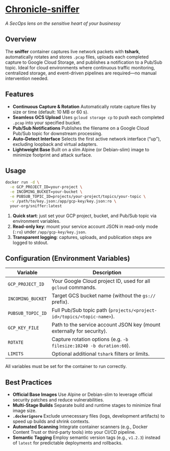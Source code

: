 # [Chronicle-sniffer](https://hub.docker.com/r/fillol/chronicle-sniffer)
*A SecOps lens on the sensitive heart of your businessy*

## Overview

The **sniffer** container captures live network packets with **tshark**, automatically rotates and stores `.pcap` files, uploads each completed capture to Google Cloud Storage, and publishes a notification to a Pub/Sub topic. Ideal for cloud environments where continuous traffic monitoring, centralized storage, and event-driven pipelines are required—no manual intervention needed.

## Features

* **Continuous Capture & Rotation**
  Automatically rotate capture files by size or time (default: 10 MB or 60 s).
* **Seamless GCS Upload**
  Uses `gcloud storage cp` to push each completed `.pcap` into your specified bucket.
* **Pub/Sub Notifications**
  Publishes the filename on a Google Cloud Pub/Sub topic for downstream processing.
* **Auto-Detect Interface**
  Selects the first active network interface (“up”), excluding loopback and virtual adapters.
* **Lightweight Base**
  Built on a slim Alpine (or Debian-slim) image to minimize footprint and attack surface.

## Usage

```bash
docker run -d \
  -e GCP_PROJECT_ID=your-project \
  -e INCOMING_BUCKET=your-bucket \
  -e PUBSUB_TOPIC_ID=projects/your-project/topics/your-topic \
  -v /path/to/key.json:/app/gcp-key/key.json:ro \
  your-org/sniffer:latest
```

1. **Quick start**: just set your GCP project, bucket, and Pub/Sub topic via environment variables.
2. **Read-only key**: mount your service account JSON in read-only mode (`:ro`) under `/app/gcp-key/key.json`.
3. **Transparent logging**: captures, uploads, and publication steps are logged to stdout.

## Configuration (Environment Variables)

| Variable          | Description                                                            |
| ----------------- | ---------------------------------------------------------------------- |
| `GCP_PROJECT_ID`  | Your Google Cloud project ID, used for all `gcloud` commands.          |
| `INCOMING_BUCKET` | Target GCS bucket name (without the `gs://` prefix).                   |
| `PUBSUB_TOPIC_ID` | Full Pub/Sub topic path (`projects/<project-id>/topics/<topic-name>`). |
| `GCP_KEY_FILE`    | Path to the service account JSON key (mount externally for security).  |
| `ROTATE`          | Capture rotation options (e.g. `-b filesize:10240 -b duration:60`).    |
| `LIMITS`          | Optional additional `tshark` filters or limits.                        |

All variables must be set for the container to run correctly.

## Best Practices

* **Official Base Images**
  Use Alpine or Debian-slim to leverage official security patches and reduce vulnerabilities.
* **Multi-Stage Builds**
  Separate build and runtime stages to minimize final image size.
* **`.dockerignore`**
  Exclude unnecessary files (logs, development artifacts) to speed up builds and shrink contexts.
* **Automated Scanning**
  Integrate container scanners (e.g., Docker Content Trust or third-party tools) into your CI/CD pipeline.
* **Semantic Tagging**
  Employ semantic version tags (e.g., `v1.2.3`) instead of `latest` for predictable deployments and rollbacks.